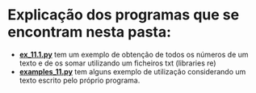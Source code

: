 # Explicação dos programas que se encontram nesta pasta:
* [__ex_11.1.py__](https://github.com/Bombjack88/Python-for-Everybody--PY4E-/blob/main/Pyton_Codes/Using%20Python%20to%20Access%20Web%20Data/5.Regular_Expressions/ex_11.1.py) tem um exemplo de obtenção de todos os números de um texto e de os somar utilizando um ficheiros txt (libraries re)
* [__examples_11.py__](https://github.com/Bombjack88/Python-for-Everybody--PY4E-/tree/main/Pyton_Codes/Using%20Python%20to%20Access%20Web%20Data/5.Regular_Expressions) tem alguns exemplo de utilização considerando um texto escrito pelo próprio programa.
